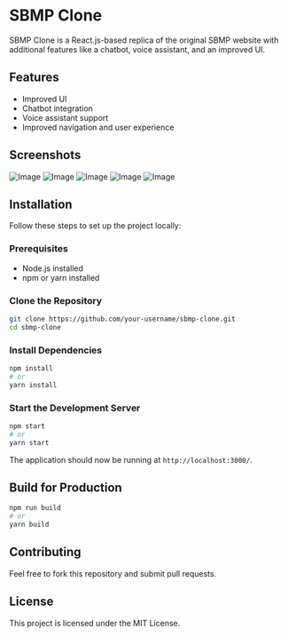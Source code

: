 # SBMP Clone

SBMP Clone is a React.js-based replica of the original SBMP website with additional features like a chatbot, voice assistant, and an improved UI.

## Features

- Improved UI
- Chatbot integration
- Voice assistant support
- Improved navigation and user experience

## Screenshots

![Image](https://github.com/user-attachments/assets/c1c7c2a5-11f6-4f06-8ef5-43a4f01043ae)
![Image](https://github.com/user-attachments/assets/ffa4facb-0ee8-4917-b609-7a61fc7874b2)
![Image](https://github.com/user-attachments/assets/248eb59c-d6f4-48e8-912a-b2c75c3975fd)
![Image](https://github.com/user-attachments/assets/f4a5061a-f909-40a5-97e9-0adcb023c410)
![Image](https://github.com/user-attachments/assets/076b546d-b655-4603-a806-e5aaba28eb9b)

## Installation

Follow these steps to set up the project locally:

### Prerequisites
- Node.js installed
- npm or yarn installed

### Clone the Repository
```bash
git clone https://github.com/your-username/sbmp-clone.git
cd sbmp-clone
```

### Install Dependencies
```bash
npm install
# or
yarn install
```

### Start the Development Server
```bash
npm start
# or
yarn start
```

The application should now be running at `http://localhost:3000/`.

## Build for Production
```bash
npm run build
# or
yarn build
```

## Contributing
Feel free to fork this repository and submit pull requests.

## License
This project is licensed under the MIT License.

